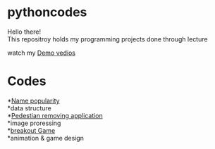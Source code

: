 # pythoncodes
Hello there!\
This repositroy holds my programming projects done through lecture 

watch my [Demo vedios](https://www.youtube.com/playlist?app=desktop&list=PL6FWNwNPGCE56gP3lxhYPLoUbqE_unUiP)

# Codes 
*[Name popularity](https://github.com/miens37/pythoncodes/blob/main/python/babygraphics.py)\
   *data structure\
*[Pedestian removing application](https://github.com/miens37/pythoncodes/blob/main/python/stanCodoshop.py)\
   *image proressing\
*[breakout Game](https://github.com/miens37/pythoncodes/blob/main/python/breakout.py)\
   *animation & game design
